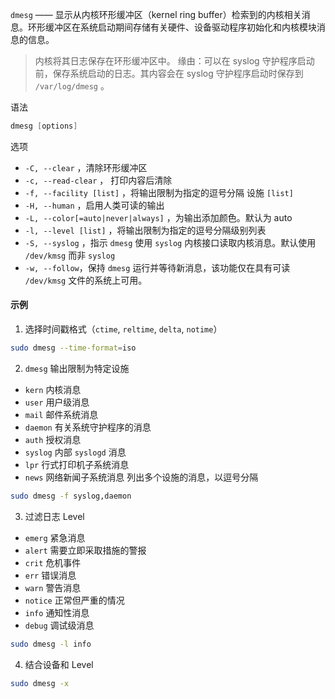 `dmesg` —— 显示从内核环形缓冲区（kernel ring buffer）检索到的内核相关消息。环形缓冲区在系统启动期间存储有关硬件、设备驱动程序初始化和内核模块消息的信息。

> 内核将其日志保存在环形缓冲区中。
> 缘由：可以在 syslog 守护程序启动前，保存系统启动的日志。其内容会在 syslog 守护程序启动时保存到 `/var/log/dmesg` 。

语法
```c
dmesg [options]
```

选项
- `-C, --clear` ，清除环形缓冲区
- `-c, --read-clear` ， 打印内容后清除
- `-f, --facility [list]` ，将输出限制为指定的逗号分隔 设施 `[list]`
- `-H, --human` ，启用人类可读的输出
- `-L, --color[=auto|never|always]` ，为输出添加颜色。默认为 auto 
- `-l, --level [list]` ，将输出限制为指定的逗号分隔级别列表
- `-S, --syslog` ，指示 `dmesg` 使用 `syslog` 内核接口读取内核消息。默认使用 `/dev/kmsg` 而非 `syslog`
- `-w, --follow`，保持 `dmesg` 运行并等待新消息，该功能仅在具有可读 `/dev/kmsg` 文件的系统上可用。

#### 示例
1. 选择时间戳格式（`ctime`, `reltime`, `delta`, `notime`）
```bash
sudo dmesg --time-format=iso
```

2.  `dmesg` 输出限制为特定设施
- `kern` 内核消息
- `user` 用户级消息
- `mail` 邮件系统消息
- `daemon` 有关系统守护程序的消息
- `auth` 授权消息
- `syslog` 内部 `syslogd` 消息
- `lpr` 行式打印机子系统消息
- `news` 网络新闻子系统消息
列出多个设施的消息，以逗号分隔
```bash
sudo dmesg -f syslog,daemon
```

3. 过滤日志 Level
- `emerg` 紧急消息
- `alert` 需要立即采取措施的警报
- `crit` 危机事件
- `err` 错误消息
- `warn` 警告消息
- `notice` 正常但严重的情况
- `info` 通知性消息
- `debug` 调试级消息
```bash
sudo dmesg -l info
```

4. 结合设备和 Level
```bash
sudo dmesg -x
```